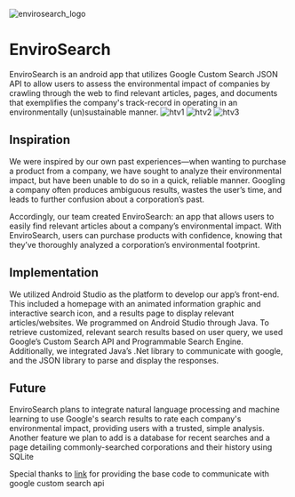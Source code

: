    ![envirosearch_logo](https://user-images.githubusercontent.com/90774897/137616364-a99d85a5-dab2-41ee-a8fe-154e51cd7b72.png)

# EnviroSearch
EnviroSearch is an android app that utilizes Google Custom Search JSON API to allow users to assess the environmental impact of companies by crawling through the web to find relevant articles, pages, and documents that exemplifies the company's track-record in operating in an environmentally (un)sustainable manner.
![htv1](https://user-images.githubusercontent.com/90774897/137617975-8a5fcc7e-278c-4737-b24b-4436cdcddf02.PNG)
![htv2](https://user-images.githubusercontent.com/90774897/137617976-e848de25-99f5-4c12-886d-86f4fdb7587f.png)
![htv3](https://user-images.githubusercontent.com/90774897/137617977-07d08f1f-452b-4729-a368-1354b8a4da69.png)


## Inspiration

We were inspired by our own past experiences—when wanting to purchase a product from a company, we have sought to analyze their environmental impact, but have been unable to do so in a quick, reliable manner. Googling a company often produces ambiguous results, wastes the user’s time, and leads to further confusion about a corporation’s past.

Accordingly, our team created EnviroSearch: an app that allows users to easily find relevant articles about a company’s environmental impact. With EnviroSearch, users can purchase products with confidence, knowing that they’ve thoroughly analyzed a corporation’s environmental footprint.


## Implementation
We utilized Android Studio as the platform to develop our app’s front-end. This included a homepage with an animated information graphic and interactive search icon, and a results page to display relevant articles/websites. We programmed on Android Studio through Java. To retrieve customized, relevant search results based on user query, we used Google’s Custom Search API and Programmable Search Engine. Additionally, we integrated Java’s .Net library to communicate with google, and the JSON library to parse and display the responses.

## Future
EnviroSearch plans to integrate natural language processing and machine learning to use Google's search results to rate each company's environmental impact, providing users with a trusted, simple analysis. Another feature we plan to add is a database for recent searches and a page detailing commonly-searched corporations and their history using SQLite


Special thanks to [link](https://github.com/fanysoft/Android_Google_Custom_SearchDemo) for providing the base code to communicate with google custom search api

